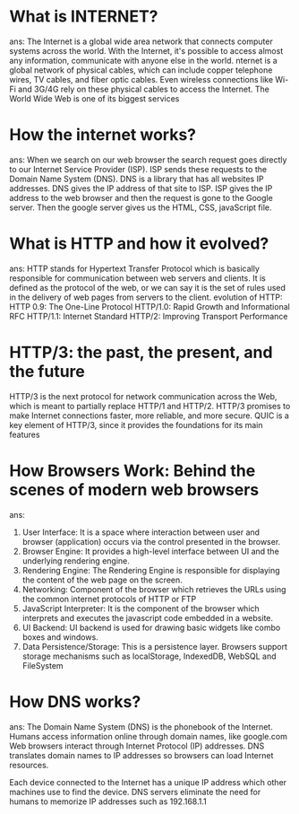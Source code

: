 # What is INTERNET?
ans:
The Internet is a global wide area network that connects computer systems across the world. 
With the Internet, it's possible to access almost any information, communicate with anyone else in the world.
nternet is a global network of physical cables, which can include copper telephone wires, TV cables, and fiber optic cables. Even wireless connections like Wi-Fi and 3G/4G rely on these physical cables to access the Internet.
The World Wide Web is one of its biggest services

# How the internet works?
ans:
When we search on our web browser the search request goes directly to our Internet Service Provider (ISP). ISP sends these requests to the Domain Name System (DNS). DNS is a library that has all websites IP addresses. DNS gives the IP address of that site to ISP. ISP gives the IP address to the web browser and then the request is gone to the Google server. Then the google server gives us the HTML, CSS, javaScript file.

# What is HTTP and how it evolved?
ans:
HTTP stands for Hypertext Transfer Protocol which is basically responsible for communication between web servers and clients. It is defined as the protocol of the web, or we can say it is the set of rules used in the delivery of web pages from servers to the client.
evolution of HTTP:
HTTP 0.9: The One-Line Protocol
HTTP/1.0: Rapid Growth and Informational RFC
HTTP/1.1: Internet Standard
HTTP/2: Improving Transport Performance

# HTTP/3: the past, the present, and the future
HTTP/3 is the next protocol for network communication across the Web, which is meant to partially replace HTTP/1 and HTTP/2.
HTTP/3 promises to make Internet connections faster, more reliable, and more secure.
QUIC is a key element of HTTP/3, since it provides the foundations for its main features

# How Browsers Work: Behind the scenes of modern web browsers
ans:
1. User Interface:
It is a space where interaction between user and browser (application) occurs via the control presented in the browser.
2. Browser Engine:
It provides a high-level interface between UI and the underlying rendering engine.
3. Rendering Engine:
The Rendering Engine is responsible for displaying the content of the web page on the screen.
4. Networking:
Component of the browser which retrieves the URLs using the common internet protocols of HTTP or FTP
5. JavaScript Interpreter: 
It is the component of the browser which interprets and executes the javascript code embedded in a website. 
6. UI Backend: 
UI backend is used for drawing basic widgets like combo boxes and windows.
7. Data Persistence/Storage: 
This is a persistence layer. Browsers support storage mechanisms such as localStorage, IndexedDB, WebSQL and FileSystem
# How DNS works?
ans:
The Domain Name System (DNS) is the phonebook of the Internet. Humans access information online through domain names, like google.com Web browsers interact through Internet Protocol (IP) addresses. DNS translates domain names to IP addresses so browsers can load Internet resources.

Each device connected to the Internet has a unique IP address which other machines use to find the device. DNS servers eliminate the need for humans to memorize IP addresses such as 192.168.1.1

